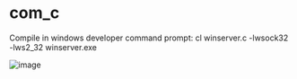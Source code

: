# com_c
Compile in windows developer command prompt:
cl winserver.c -lwsock32 -lws2_32 winserver.exe

![image](https://user-images.githubusercontent.com/88425510/166885686-295aee51-d9c2-4a4e-a323-77028d89938e.png)
